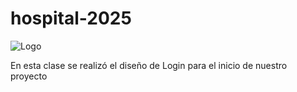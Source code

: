 # hospital-2025

![Logo](https://lh3.googleusercontent.com/drive-storage/AJQWtBOOWQKVjRxhfZKPkRq90Sze5EiILplNoc_NAsMdxjdwWo6_QAZUrg_NtL6C05HdIN712tiKBFTE-1lH-k9Q7sUILGzbQaxxXu2kaCHgJv4ctso=w1366-h590)

En esta clase se realizó el diseño de Login para el inicio de nuestro proyecto
